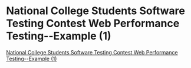 # National College Students Software Testing Contest Web Performance Testing--Example (1)
[National College Students Software Testing Contest Web Performance Testing--Example (1)](https://aiwithcloud.com/2022/09/19/national_college_students_software_testing_contest_web_performance_testing__example_1/)